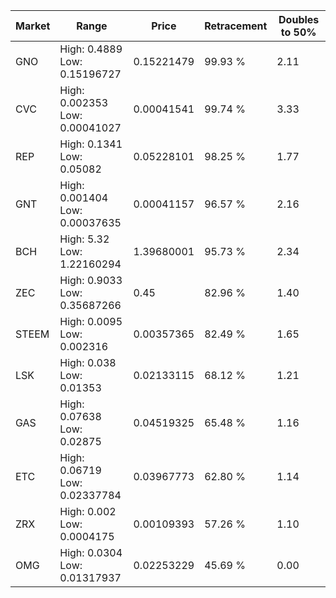 | Market | Range | Price| Retracement | Doubles to 50% |
| --- | --- | --- | --- | --- |
| GNO | High: 0.4889<br />Low: 0.15196727 | 0.15221479 | 99.93 % | 2.11 |
| CVC | High: 0.002353<br />Low: 0.00041027 | 0.00041541 | 99.74 % | 3.33 |
| REP | High: 0.1341<br />Low: 0.05082 | 0.05228101 | 98.25 % | 1.77 |
| GNT | High: 0.001404<br />Low: 0.00037635 | 0.00041157 | 96.57 % | 2.16 |
| BCH | High: 5.32<br />Low: 1.22160294 | 1.39680001 | 95.73 % | 2.34 |
| ZEC | High: 0.9033<br />Low: 0.35687266 | 0.45 | 82.96 % | 1.40 |
| STEEM | High: 0.0095<br />Low: 0.002316 | 0.00357365 | 82.49 % | 1.65 |
| LSK | High: 0.038<br />Low: 0.01353 | 0.02133115 | 68.12 % | 1.21 |
| GAS | High: 0.07638<br />Low: 0.02875 | 0.04519325 | 65.48 % | 1.16 |
| ETC | High: 0.06719<br />Low: 0.02337784 | 0.03967773 | 62.80 % | 1.14 |
| ZRX | High: 0.002<br />Low: 0.0004175 | 0.00109393 | 57.26 % | 1.10 |
| OMG | High: 0.0304<br />Low: 0.01317937 | 0.02253229 | 45.69 % | 0.00 |
